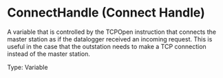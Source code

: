 # ConnectHandle (Connect Handle)

A variable that is controlled by the TCPOpen instruction that connects the master station as if the datalogger received an incoming request. This is useful in the case that the outstation needs to make a TCP connection instead of the master station.

Type: Variable

